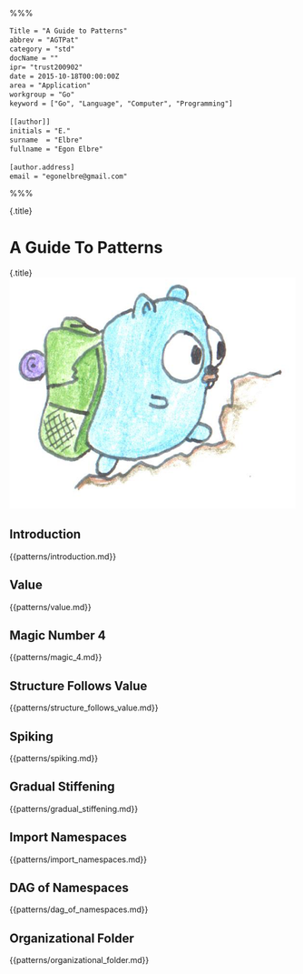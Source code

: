 %%%

	Title = "A Guide to Patterns"
	abbrev = "AGTPat"
	category = "std"
	docName = ""
	ipr= "trust200902"
	date = 2015-10-18T00:00:00Z
	area = "Application"
	workgroup = "Go"
	keyword = ["Go", "Language", "Computer", "Programming"]

	[[author]]
	initials = "E."
	surname  = "Elbre"
	fullname = "Egon Elbre"

	[author.address]
	email = "egonelbre@gmail.com"

%%%

{.title}
# A Guide To Patterns
{.title}
![](assets/hiking.png)

## Introduction

{{patterns/introduction.md}}

## Value

{{patterns/value.md}}

## Magic Number 4

{{patterns/magic_4.md}}

## Structure Follows Value

{{patterns/structure_follows_value.md}}

## Spiking

{{patterns/spiking.md}}

## Gradual Stiffening

{{patterns/gradual_stiffening.md}}

## Import Namespaces

{{patterns/import_namespaces.md}}

## DAG of Namespaces

{{patterns/dag_of_namespaces.md}}

## Organizational Folder

{{patterns/organizational_folder.md}}